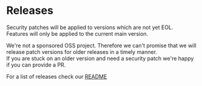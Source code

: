 # Releases

Security patches will be applied to versions which are not yet EOL.  
Features will only be applied to the current main version.

We're not a sponsored OSS project. Therefore we can't promise that we will release patch versions for older releases in a timely manner.  
If you are stuck on an older version and need a security patch we're happy if you can provide a PR.

For a list of releases check our [README](https://github.com/conventional-changelog/commitlint#releases)
